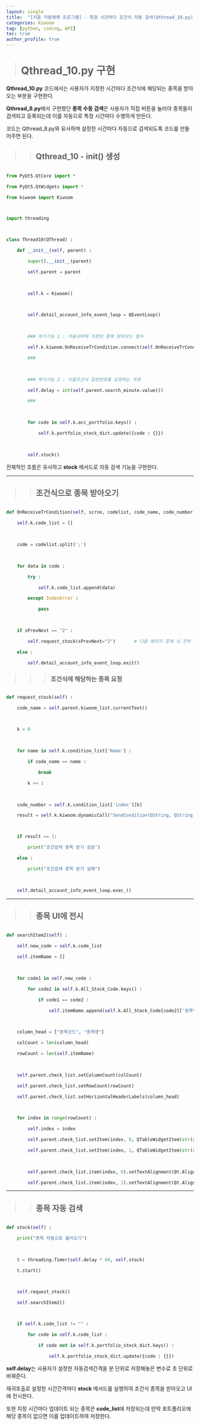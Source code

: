 ```yaml
---
layout: single
title:  "[키움 자동매매 프로그램] - 특정 시간마다 조건식 자동 검색(Qthread_10.py)"
categories: Kiwoom
tag: [python, coding, API]
toc: true
author_profile: true
---
```


<head>
  <style>
    table.dataframe {
      white-space: normal;
      width: 100%;
      height: 240px;
      display: block;
      overflow: auto;
      font-family: Arial, sans-serif;
      font-size: 0.9rem;
      line-height: 20px;
      text-align: center;
      border: 0px !important;
    }

    table.dataframe th {
      text-align: center;
      font-weight: bold;
      padding: 8px;
    }

    table.dataframe td {
      text-align: center;
      padding: 8px;
    }

    table.dataframe tr:hover {
      background: #b8d1f3; 
    }

    .output_prompt {
      overflow: auto;
      font-size: 0.9rem;
      line-height: 1.45;
      border-radius: 0.3rem;
      -webkit-overflow-scrolling: touch;
      padding: 0.8rem;
      margin-top: 0;
      margin-bottom: 15px;
      font: 1rem Consolas, "Liberation Mono", Menlo, Courier, monospace;
      color: $code-text-color;
      border: solid 1px $border-color;
      border-radius: 0.3rem;
      word-break: normal;
      white-space: pre;
    }

  .dataframe tbody tr th:only-of-type {
      vertical-align: middle;
  }

  .dataframe tbody tr th {
      vertical-align: top;
  }

  .dataframe thead th {
      text-align: center !important;
      padding: 8px;
  }

  .page__content p {
      margin: 0 0 0px !important;
  }

  .page__content p > strong {
    font-size: 0.8rem !important;
  }

  </style>
</head>


> # Qthread_10.py 구현


**Qthread_10.py** 코드에서는 사용자가 지정한 시간마다 조건식에 해당되는 종목을 받아오는 부분을 구현한다.



**Qthread_8.py**에서 구현했던 **종목 수동 검색**은 사용자가 직접 버튼을 눌러야 종목들이 검색되고 등록되는데 이를 자동으로 특정 시간마다 수행하게 만든다.



코드는 Qthread_8.py와 유사하며 설정한 시간마다 자동으로 검색되도록 코드를 만들어주면 된다.


>> ## Qthread_10 - init() 생성


```python

from PyQt5.QtCore import *

from PyQt5.QtWidgets import *

from kiwoom import Kiwoom



import threading



class Thread10(QThread) :

    def __init__(self, parent) :

        super().__init__(parent)

        self.parent = parent

        

        self.k = Kiwoom()

        

        self.detail_account_info_event_loop = QEventLoop()

        

        ### 부가기능 1 : 키움서버에 저장된 종목 받아오는 함수

        self.k.kiwoom.OnReceiveTrCondition.connect(self.OnReceiveTrCondition)

        ###

        

        ### 부가기능 2 : 키움조건식 일련번호를 요청하는 부분

        self.delay = int(self.parent.search_minute.value())

        ###

        

        for code in self.k.acc_portfolio.keys() :

            self.k.portfolio_stock_dict.update({code : {}})

            

        self.stock()

```



전체적인 흐름은 유사하고 **stock** 메서드로 자동 검색 기능을 구현한다.



***


>> ## 조건식으로 종목 받아오기


```python

def OnReceiveTrCondition(self, scrno, codelist, code_name, code_number, sPrevNext) :

    self.k.code_list = []

    

    code = codelist.split(';')

    

    for data in code :

        try :

            self.k.code_list.append(data)

        except IndexError :

            pass

    

    if sPrevNext == "2" :

        self.request_stock(sPrevNext="2")       # 다음 페이지 존재 시 전부 검색

    else :

        self.detail_account_info_event_loop.exit()

```


>>> ### 조건식에 해당하는 종목 요청


```python

def request_stock(self) :

    code_name = self.parent.kiwoom_list.currentText()

    

    k = 0

    

    for name in self.k.condition_list['Name'] :

        if code_name == name :

            break

        k += 1

        

    code_number = self.k.condition_list['index'][k]

    result = self.k.kiwoom.dynamicCall("SendCondition(QString, QString, int, int)", "0150", str(code_name), str(code_number), 0)        # 조건식 요청하기



    if result == 1:

        print("조건검색 종목 받기 성공")

    else :

        print("조건검색 종목 받기 실패")

        

    self.detail_account_info_event_loop.exec_()

```



***


>> ## 종목 UI에 전시


```python

def searchItem2(self) :

    self.new_code = self.k.code_list

    self.itemName = []

    

    for code1 in self.new_code :

        for code2 in self.k.All_Stock_Code.keys() :

            if code1 == code2 :

                self.itemName.append(self.k.All_Stock_Code[code2]['종목명'])

                

    column_head = ["종목코드", "종목명"]

    colCount = len(column_head)

    rowCount = len(self.itemName)

    

    self.parent.check_list.setColumnCount(colCount)

    self.parent.check_list.setRowCount(rowCount)

    self.parent.check_list.setHorizontalHeaderLabels(column_head)

    

    for index in range(rowCount) :

        self.index = index

        self.parent.check_list.setItem(index, 0, QTableWidgetItem(str(self.new_code[index])))

        self.parent.check_list.setItem(index, 1, QTableWidgetItem(str(self.itemName[index])))

        

        self.parent.check_list.item(index, 0).setTextAlignment(Qt.AlignVCenter | Qt.AlignRight)

        self.parent.check_list.item(index, 1).setTextAlignment(Qt.AlignVCenter | Qt.AlignRight)

```



***


>> ## 종목 자동 검색


```python

def stock(self) :

    print("종목 자동으로 불러오기")

    

    t = threading.Timer(self.delay * 60, self.stock)

    t.start()

    

    self.request_stock()

    self.searchItem2()



    if self.k.code_list != "" :

        for code in self.k.code_list :

            if code not in self.k.portfolio_stock_dict.keys() :

                self.k.portfolio_stock_dict.update({code : {}})

```



**self.delay**는 사용자가 설정한 자동검색간격을 분 단위로 저장해놓은 변수로 초 단위로 바꿔준다.



재귀호출로 설정한 시간간격마다 **stock** 메서드를 실행하여 조건식 종목을 받아오고 UI에 전시한다.



또한 지정 시간마다 업데이트 되는 종목은 **code_list**에 저장되는데 만약 포트폴리오에 해당 종목이 없으면 이를 업데이트하여 저장한다.

